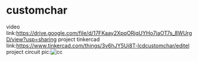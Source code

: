 # customchar
video link:https://drive.google.com/file/d/17FKaay2XpqORjqUYHo7iaOT7s_8WUrgD/view?usp=sharing
project tinkercad link:https://www.tinkercad.com/things/3v6hJY5Ui8T-lcdcustomchar/editel
project circuit pic:![cc](https://github.com/maitreepatel1110/customchar/assets/132289240/e547cd75-fee4-496f-b664-a980900dac28)
